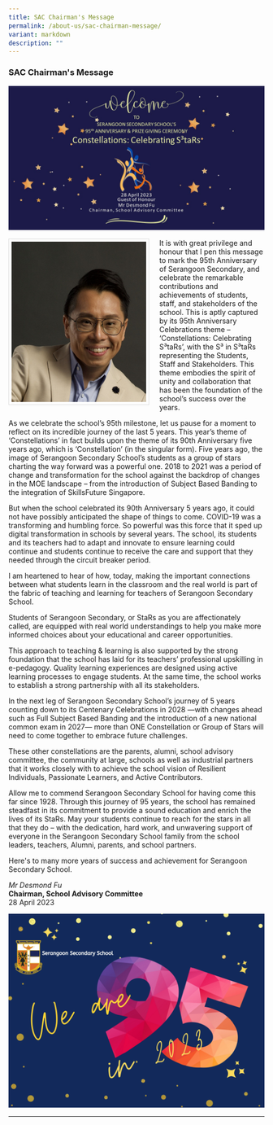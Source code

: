 ```yaml
---
title: SAC Chairman's Message
permalink: /about-us/sac-chairman-message/
variant: markdown
description: ""
---
```

### SAC Chairman's Message

![](/images/School%20Management%20Team/SAC%20Chairman's%20Message/95th_Main_Slide.jpg)

<img src="/images/School%20Management%20Team/SAC%20Chairman's%20Message/sac_chairman.jpg" style="width:265px; height:315px; margin-right:20px; border:0.5px solid Gainsboro; padding: 5px" align="Left">

It is with great privilege and honour that I pen this message to mark the 95th Anniversary of Serangoon Secondary, and celebrate the remarkable contributions and achievements of students, staff, and stakeholders of the school. This is aptly captured by its 95th Anniversary Celebrations theme – ‘Constellations: Celebrating S³taRs’, with the S³ in S³taRs representing the Students, Staff and Stakeholders.   This theme embodies the spirit of unity and collaboration that has been the foundation of the school’s success over the years.

As we celebrate the school’s 95th milestone, let us pause for a moment to reflect on its incredible journey of the last 5 years. This year’s theme of ‘Constellations’ in fact builds upon the theme of its 90th Anniversary five years ago, which is ‘Constellation’ (in the singular form). Five years ago, the image of Serangoon Secondary School’s students as a group of stars charting the way forward was a powerful one. 2018 to 2021 was a period of change and transformation for the school against the backdrop of changes in the MOE landscape – from the introduction of Subject Based Banding to the integration of SkillsFuture Singapore.

But when the school celebrated its 90th Anniversary 5 years ago, it could not have possibly anticipated the shape of things to come. COVID-19 was a transforming and humbling force. So powerful was this force that it sped up digital transformation in schools by several years. The school, its students and its teachers had to adapt and innovate to ensure learning could continue and students continue to receive the care and support that they needed through the circuit breaker period.

I am heartened to hear of how, today, making the important connections between what students learn in the classroom and the real world is part of the fabric of teaching and learning for teachers of Serangoon Secondary School.

Students of Serangoon Secondary, or StaRs as you are affectionately called, are equipped with real world understandings to help you make more informed choices about your educational and career opportunities.

This approach to teaching &amp; learning is also supported by the strong foundation that the school has laid for its teachers’ professional upskilling in e-pedagogy. Quality learning experiences are designed using active learning processes to engage students. At the same time, the school works to establish a strong partnership with all its stakeholders.

In the next leg of Serangoon Secondary School’s journey of 5 years counting down to its Centenary Celebrations in 2028 —with changes ahead such as Full Subject Based Banding and the introduction of a new national common exam in 2027— more than ONE Constellation or Group of Stars will need to come together to embrace future challenges.

These other constellations are the parents, alumni, school advisory committee, the community at large, schools as well as industrial partners that it works closely with to achieve the school vision of Resilient Individuals, Passionate Learners, and Active Contributors.

Allow me to commend Serangoon Secondary School for having come this far since 1928. Through this journey of 95 years, the school has remained steadfast in its commitment to provide a sound education and enrich the lives of its StaRs. May your students continue to reach for the stars in all that they do – with the dedication, hard work, and unwavering support of everyone in the Serangoon Secondary School family from the school leaders, teachers, Alumni, parents, and school partners.

Here's to many more years of success and achievement for Serangoon Secondary School.

*Mr Desmond Fu*
<br>**Chairman, School Advisory Committee**
<br> 28 April 2023

![](/images/School%20Management%20Team/SAC%20Chairman's%20Message/95th_Banner.jpg)

<hr>